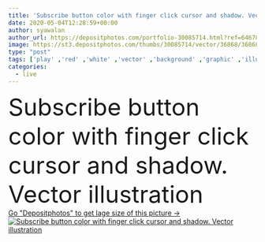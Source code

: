 ```yaml
---
title: 'Subscribe button color with finger click cursor and shadow. Vector illustration'
date: 2020-05-04T12:28:59+00:00
author: syawalan
author_url: https://depositphotos.com/portfolio-30085714.html?ref=64678756
image: https://st3.depositphotos.com/thumbs/30085714/vector/36868/368685760/api_thumb_450.jpg?forcejpeg=true
type: "post"
tags: ['play' ,'red' ,'white' ,'vector' ,'background' ,'graphic' ,'illustration' ,'design' ,'isolated' ,'business' ,'sign' ,'label' ,'technology' ,'watch' ,'hand' ,'modern' ,'symbol' ,'creative' ,'concept' ,'stream' ,'icon' ,'text' ,'button' ,'communication' ,'flat' ,'network' ,'internet' ,'tube' ,'live' ,'information' ,'web' ,'template' ,'online' ,'website' ,'you' ,'media' ,'video' ,'social' ,'Channel' ,'logo' ,'subscribe' ,'interface' ,'multimedia' ,'user' ,'blog' ,'cursor' ,'blogger' ,'app' ,'youtube' ,'vlog' ]
categories: 
  - live
---
```

<div aling="center">
            <font size="60"> Subscribe button color with finger click cursor and shadow. Vector illustration</font>   
</div>
<div>
    <a href='https://st3.depositphotos.com/thumbs/30085714/vector/36868/368685760/api_thumb_450.jpg?forcejpeg=true?ref=64678756' target=_blank > Go "Depositphotos" to get lage size of this picture ->
        <img href='https://st3.depositphotos.com/thumbs/30085714/vector/36868/368685760/api_thumb_450.jpg?forcejpeg=true?ref=64678756' src='https://st3.depositphotos.com/30085714/36868/v/950/depositphotos_368685760-stock-illustration-subscribe-button-color-finger-click.jpg?forcejpeg=true' alt='Subscribe button color with finger click cursor and shadow. Vector illustration' >
    </a>
</div>
